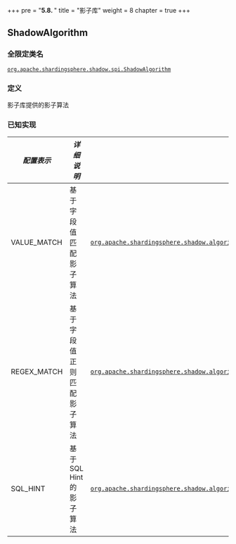 +++
pre = "<b>5.8. </b>"
title = "影子库"
weight = 8
chapter = true
+++

## ShadowAlgorithm

### 全限定类名

[`org.apache.shardingsphere.shadow.spi.ShadowAlgorithm`](https://github.com/apache/shardingsphere/blob/master/features/shadow/api/src/main/java/org/apache/shardingsphere/shadow/spi/ShadowAlgorithm.java)

### 定义

影子库提供的影子算法

### 已知实现

| *配置表示*      | *详细说明*            | *完全限定类名*                                                                                                                                                                                                                                                                                |
|-------------|-------------------|-----------------------------------------------------------------------------------------------------------------------------------------------------------------------------------------------------------------------------------------------------------------------------------------|
| VALUE_MATCH | 基于字段值匹配影子算法       | [`org.apache.shardingsphere.shadow.algorithm.shadow.column.ColumnValueMatchedShadowAlgorithm`](https://github.com/apache/shardingsphere/blob/master/features/shadow/core/src/main/java/org/apache/shardingsphere/shadow/algorithm/shadow/column/ColumnValueMatchedShadowAlgorithm.java) |
| REGEX_MATCH | 基于字段值正则匹配影子算法     | [`org.apache.shardingsphere.shadow.algorithm.shadow.column.ColumnRegexMatchedShadowAlgorithm`](https://github.com/apache/shardingsphere/blob/master/features/shadow/core/src/main/java/org/apache/shardingsphere/shadow/algorithm/shadow/column/ColumnRegexMatchedShadowAlgorithm.java) |
| SQL_HINT    | 基于 SQL Hint 的影子算法 | [`org.apache.shardingsphere.shadow.algorithm.shadow.hint.SQLHintShadowAlgorithm`](https://github.com/apache/shardingsphere/blob/master/features/shadow/core/src/main/java/org/apache/shardingsphere/shadow/algorithm/shadow/hint/SQLHintShadowAlgorithm.java)                           |
